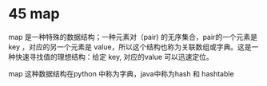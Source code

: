 # 45 map

map 是一种特殊的数据结构；一种元素对（pair) 的无序集合，pair的一个元素是 key ，对应的另一个元素是 value，所以这个结构也称为关联数组或字典。这是一种快速寻找值的理想结构：给定 key, 对应的value 可以迅速定位。

map 这种数据结构在python 中称为字典，java中称为hash 和 hashtable